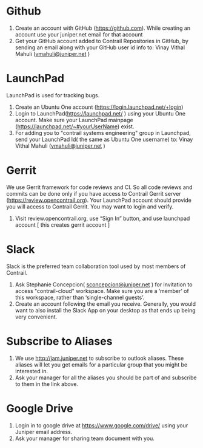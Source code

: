 # Github
1. Create an account with GitHub (https://github.com).
	While creating an account use your juniper.net email for that account
2. Get your GitHub account added to Contrail Repositories in GitHub, by sending  an email along with your GitHub user id info to:
	Vinay Vithal Mahuli (vmahuli@juniper.net )

# LaunchPad
LaunchPad is used for tracking bugs. 
1. Create an Ubuntu One account (https://login.launchpad.net/+login)
2. Login to LaunchPad(https://launchpad.net/ ) using your Ubuntu One account.
	Make sure your LaunchPad mainpage (https://launchpad.net/~#yourUserName) exist.
3. For adding you to "contrail systems engineering" group in Launchpad, send your LaunchPad Id( the same as Ubuntu One username) to:
	Vinay Vithal Mahuli (vmahuli@juniper.net )

# Gerrit
We use Gerrit framework for code reviews and CI. So all code reviews and commits can be done only if you have access to Contrail Gerrit server (https://review.opencontrail.org).
Your LaunchPad account should provide you will access to Contrail Gerrit. You may want to login and verify.
1. Visit review.opencontrail.org, use “Sign In” button, and use launchpad account [ this creates gerrit account ]

# Slack
Slack is the preferred team collaboration tool used by most members of Contrail.
1. Ask Stephanie Concepcion( sconcepcion@juniper.net ) for invitation to access "contrail-cloud" workspace. Make sure you are a ‘member’ of this workspace, rather than ‘single-channel guests’.
2. Create an account following the email you receive.
Generally, you would want to also install the Slack App on your desktop as that ends up being very convenient.

# Subscribe to Aliases
1. We use http://jam.juniper.net to subscribe to outlook aliases. These aliases will let you get emails for a particular group that you might be interested in. 
2. Ask your manager for all the aliases you should be part of and subscribe to them in the link above. 

# Google Drive
1. Login in to google drive at https://www.google.com/drive/ using your Juniper email address.
2. Ask your manager for sharing team document with you.
